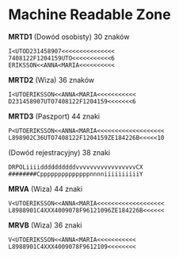 # Machine Readable Zone

**MRTD1**  (Dowód osobisty) 30 znaków
```
I<UTOD231458907<<<<<<<<<<<<<<<
7408122F1204159UTO<<<<<<<<<<<6
ERIKSSON<<ANNA<MARIA<<<<<<<<<<
```

**MRTD2**  (Wiza) 36 znaków
```
I<UTOERIKSSON<<ANNA<MARIA<<<<<<<<<<<
D231458907UTO7408122F1204159<<<<<<<6
```

**MRTD3**  (Paszport) 44 znaki
```
P<UTOERIKSSON<<ANNA<MARIA<<<<<<<<<<<<<<<<<<<
L898902C36UTO7408122F1204159ZE184226B<<<<<10
```

(Dowód rejestracyjny) 38 znaki
```
DRPOLiiiiddddddddddvvvvvvvvvvvvvvvvvCX
########CppppppppppppppnnnniiiiiiiiiiY
```

**MRVA** (Wiza) 44 znaki
```
V<UTOERIKSSON<<ANNA<MARIA<<<<<<<<<<<<<<<<<<<
L8988901C4XXX4009078F96121096ZE184226B<<<<<<
```

**MRVB** (Wiza) 36 znaki
```
V<UTOERIKSSON<<ANNA<MARIA<<<<<<<<<<<
L8988901C4XXX4009078F9612109<<<<<<<<
```
